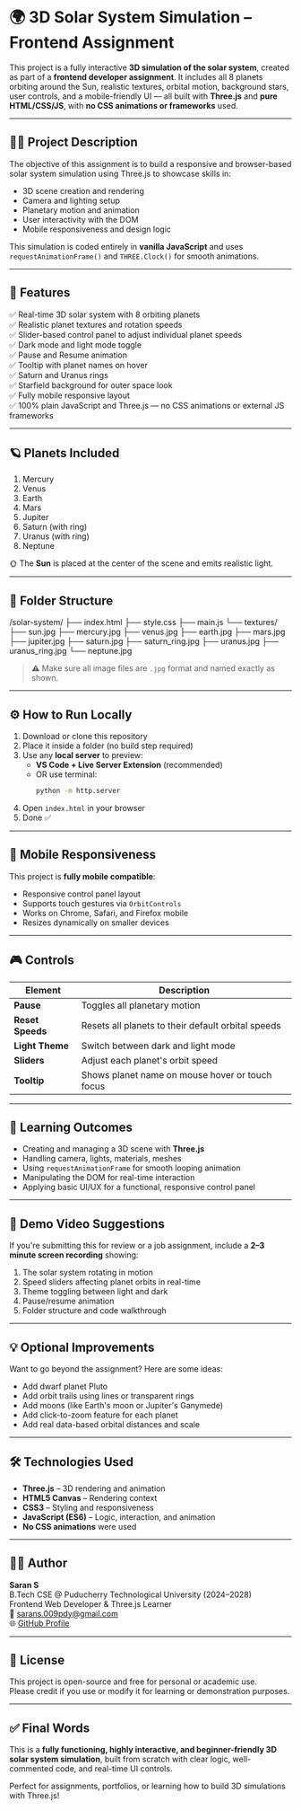 # 🌍 3D Solar System Simulation – Frontend Assignment

This project is a fully interactive **3D simulation of the solar system**, created as part of a **frontend developer assignment**. It includes all 8 planets orbiting around the Sun, realistic textures, orbital motion, background stars, user controls, and a mobile-friendly UI — all built with **Three.js** and **pure HTML/CSS/JS**, with **no CSS animations or frameworks** used.

---

## 🧑‍💻 Project Description

The objective of this assignment is to build a responsive and browser-based solar system simulation using Three.js to showcase skills in:

- 3D scene creation and rendering
- Camera and lighting setup
- Planetary motion and animation
- User interactivity with the DOM
- Mobile responsiveness and design logic

This simulation is coded entirely in **vanilla JavaScript** and uses `requestAnimationFrame()` and `THREE.Clock()` for smooth animations.

---

## 🌟 Features

✅ Real-time 3D solar system with 8 orbiting planets  
✅ Realistic planet textures and rotation speeds  
✅ Slider-based control panel to adjust individual planet speeds  
✅ Dark mode and light mode toggle  
✅ Pause and Resume animation  
✅ Tooltip with planet names on hover  
✅ Saturn and Uranus rings  
✅ Starfield background for outer space look  
✅ Fully mobile responsive layout  
✅ 100% plain JavaScript and Three.js — no CSS animations or external JS frameworks

---

## 🪐 Planets Included

1. Mercury  
2. Venus  
3. Earth  
4. Mars  
5. Jupiter  
6. Saturn (with ring)  
7. Uranus (with ring)  
8. Neptune

🌞 The **Sun** is placed at the center of the scene and emits realistic light.

---



## 📁 Folder Structure

/solar-system/
├── index.html
├── style.css
├── main.js
└── textures/
├── sun.jpg
├── mercury.jpg
├── venus.jpg
├── earth.jpg
├── mars.jpg
├── jupiter.jpg
├── saturn.jpg
├── saturn_ring.jpg
├── uranus.jpg
├── uranus_ring.jpg
└── neptune.jpg

> ⚠️ Make sure all image files are `.jpg` format and named exactly as shown.

---

## ⚙️ How to Run Locally

1. Download or clone this repository
2. Place it inside a folder (no build step required)
3. Use any **local server** to preview:
   - **VS Code + Live Server Extension** (recommended)
   - OR use terminal:
     ```bash
     python -m http.server
     ```
4. Open `index.html` in your browser
5. Done ✅

---

## 📱 Mobile Responsiveness

This project is **fully mobile compatible**:

- Responsive control panel layout
- Supports touch gestures via `OrbitControls`
- Works on Chrome, Safari, and Firefox mobile
- Resizes dynamically on smaller devices

---

## 🎮 Controls

| Element         | Description |
|-----------------|-------------|
| **Pause**       | Toggles all planetary motion |
| **Reset Speeds**| Resets all planets to their default orbital speeds |
| **Light Theme** | Switch between dark and light mode |
| **Sliders**     | Adjust each planet's orbit speed |
| **Tooltip**     | Shows planet name on mouse hover or touch focus |

---

## 🧠 Learning Outcomes

- Creating and managing a 3D scene with **Three.js**
- Handling camera, lights, materials, meshes
- Using `requestAnimationFrame` for smooth looping animation
- Manipulating the DOM for real-time interaction
- Applying basic UI/UX for a functional, responsive control panel

---

## 🎥 Demo Video Suggestions

If you're submitting this for review or a job assignment, include a **2–3 minute screen recording** showing:

1. The solar system rotating in motion  
2. Speed sliders affecting planet orbits in real-time  
3. Theme toggling between light and dark  
4. Pause/resume animation  
5. Folder structure and code walkthrough

---

## 💡 Optional Improvements

Want to go beyond the assignment? Here are some ideas:

- Add dwarf planet Pluto  
- Add orbit trails using lines or transparent rings  
- Add moons (like Earth's moon or Jupiter's Ganymede)  
- Add click-to-zoom feature for each planet  
- Add real data-based orbital distances and scale

---

## 🛠️ Technologies Used

- **Three.js** – 3D rendering and animation
- **HTML5 Canvas** – Rendering context
- **CSS3** – Styling and responsiveness
- **JavaScript (ES6)** – Logic, interaction, and animation
- **No CSS animations** were used

---

## 👨‍🎓 Author

**Saran S**  
B.Tech CSE @ Puducherry Technological University (2024–2028)  
Frontend Web Developer & Three.js Learner  
📧 sarans.009pdy@gmail.com  
🌐 [GitHub Profile](https://github.com/Sarandeveloper06)

---

## 🪪 License

This project is open-source and free for personal or academic use.  
Please credit if you use or modify it for learning or demonstration purposes.

---

## ✅ Final Words

This is a **fully functioning, highly interactive, and beginner-friendly 3D solar system simulation**, built from scratch with clear logic, well-commented code, and real-time UI controls.

Perfect for assignments, portfolios, or learning how to build 3D simulations with Three.js!

